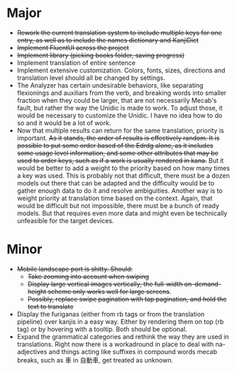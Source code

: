 ﻿# Major
- ~~Rework the current translation system to include multiple keys for one entry, as well as to include the names dictionary and KanjiDict~~
- ~~Implement FluentUI across the project~~
- ~~Implement library (picking books folder, saving progress)~~
- Implement translation of entire sentence
- Implement extensive customization. Colors, fonts, sizes, directions and translation level should all be changed by settings.
- The Analyzer has certain undesirable behaviors, like separating flexionings and auxiliars from the verb, and breaking words into smaller fraction when they could be larger, that are not necessarily Mecab's fault, but rather the way the Unidic is made to work. To adjust those, it would be necessary to customize the Unidic. I have no idea how to do so and it would be a lot of work.
- Now that multiple results can return for the same translation, priority is important. ~~As it stands, the order of results is effectively random. It is possible to put some order based of the Edrdg alone, as it includes some usage level information, and some other attributes that may be used to order keys, such as if a work is usually rendered in kana.~~ But it would be better to add a weight to the priority based on how many times a key was used. This is probably not that difficult, there must be a dozen models out there that can be adapted and the difficulty would be to gather enough data to do it and resolve ambiguities. Another way is to weight priority at translation time based on the context. Again, that would be difficult but not impossible, there must be a bunch of ready models. But that requires even more data and might even be technically unfeasible for the target devices.

# Minor
- ~~Mobile landscape port is shitty. Should:~~
	- ~~Take zooming into account when swiping~~
	- ~~Display large vertical images vertically, the full-width on-demand-height scheme only works well for large screens~~.
	- ~~Possibly, replace swipe pagination with tap pagination, and hold the text to translate~~
- Display the furiganas (either from rb tags or from the translation pipeline) over kanjis in a easy way. Either by rendering them on top (rb tag) or by hovering with a tooltip. Both should be optional.
- Expand the grammatical categories and rethink the way they are used in translations. Right now there is a workadround in place to deal with na-adjectives and things acting like suffixes in compound words mecab breaks, such as 車 in 自動車, get treated as unknown.
